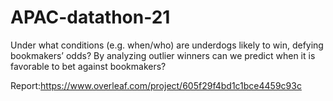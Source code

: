# APAC-datathon-21

Under what conditions (e.g. when/who) are underdogs likely to win, defying bookmakers’ odds? 
By analyzing outlier winners can we predict when it is favorable to bet against bookmakers?

Report:https://www.overleaf.com/project/605f29f4bd1c1bce4459c93c
